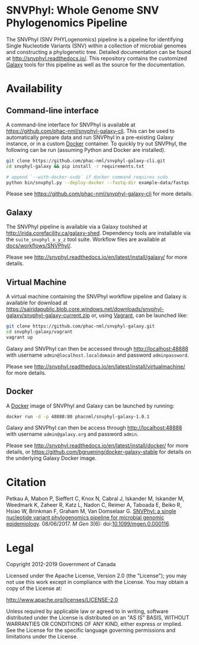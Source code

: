 # SNVPhyl: Whole Genome SNV Phylogenomics Pipeline

The SNVPhyl (SNV PHYLogenomics) pipeline is a pipeline for identifying Single Nucleotide Variants (SNV) within a collection of microbial genomes and constructing a phylogenetic tree.  Detailed documentation can be found at <http://snvphyl.readthedocs.io/>.  This repository contains the customized [Galaxy][] tools for this pipeline as well as the source for the documentation.

# Availability

## Command-line interface

A command-line interface for SNVPhyl is available at <https://github.com/phac-nml/snvphyl-galaxy-cli>.  This can be used to automatically prepare data and run SNVPhyl in a pre-existing Galaxy instance, or in a custom [Docker][] container.  To quickly try out SNVPhyl, the following can be run (assuming Python and Docker are installed).

```bash
git clone https://github.com/phac-nml/snvphyl-galaxy-cli.git
cd snvphyl-galaxy && pip install -r requirements.txt

# append `--with-docker-sudo` if docker command requires sudo
python bin/snvphyl.py --deploy-docker --fastq-dir example-data/fastqs --reference-file example-data/reference.fasta --min-coverage 5 --output-dir output1
```

Please see <https://github.com/phac-nml/snvphyl-galaxy-cli> for more details.

## Galaxy

The SNVPhyl pipeline is available via a Galaxy toolshed at <http://irida.corefacility.ca/galaxy-shed>.  Dependency tools are installable via the `suite_snvphyl_x_y_z` tool suite.  Workflow files are available at [docs/workflows/SNVPhyl/](docs/workflows/SNVPhyl/).

Please see <http://snvphyl.readthedocs.io/en/latest/install/galaxy/> for more details.

## Virtual Machine

A virtual machine containing the SNVPhyl workflow pipeline and Galaxy is available for download at <https://sairidapublic.blob.core.windows.net/downloads/snvphyl-galaxy/snvphyl-galaxy-current.zip> or, using [Vagrant][], can be launched like:

```bash
git clone https://github.com/phac-nml/snvphyl-galaxy.git
cd snvphyl-galaxy/vagrant
vagrant up
```

Galaxy and SNVPhyl can then be accessed through <http://localhost:48888> with username `admin@localhost.localdomain` and password `adminpassword`.

Please see <http://snvphyl.readthedocs.io/en/latest/install/virtualmachine/> for more details.

## Docker

A [Docker][] image of SNVPhyl and Galaxy can be launched by running:

```bash
docker run -d -p 48888:80 phacnml/snvphyl-galaxy-1.0.1
```

Galaxy and SNVPhyl can then be access through <http://localhost:48888> with username `admin@galaxy.org` and password `admin`.

Please see <http://snvphyl.readthedocs.io/en/latest/install/docker/> for more details, or <https://github.com/bgruening/docker-galaxy-stable> for details on the underlying Galaxy Docker image.

# Citation

Petkau A, Mabon P, Sieffert C, Knox N, Cabral J, Iskander M, Iskander M, Weedmark K, Zaheer R, Katz L, Nadon C, Reimer A, Taboada E, Beiko R, Hsiao W, Brinkman F, Graham M, Van Domselaar G. [SNVPhyl: a single nucleotide variant phylogenomics pipeline for microbial genomic epidemiology](http://dx.doi.org/10.1099/mgen.0.000116). 08/06/2017. *M Gen* 3(6): doi:[10.1099/mgen.0.000116](https://doi.org/10.1099/mgen.0.000116).

# Legal

Copyright 2012-2019 Government of Canada

Licensed under the Apache License, Version 2.0 (the "License"); you may not use
this work except in compliance with the License. You may obtain a copy of the
License at:

http://www.apache.org/licenses/LICENSE-2.0

Unless required by applicable law or agreed to in writing, software distributed
under the License is distributed on an "AS IS" BASIS, WITHOUT WARRANTIES OR
CONDITIONS OF ANY KIND, either express or implied. See the License for the
specific language governing permissions and limitations under the License.


[Galaxy]: http://galaxyproject.org/
[Vagrant]: https://www.vagrantup.com/
[Docker]: https://www.docker.com/

